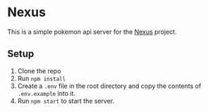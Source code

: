 # Nexus

This is a simple pokemon api server for the [Nexus]([https://github.com/BumminZ/nexus]) project.

## Setup

1. Clone the repo
2. Run `npm install`
3. Create a `.env` file in the root directory and copy the contents of `.env.example` into it.
4. Run `npm start` to start the server.
